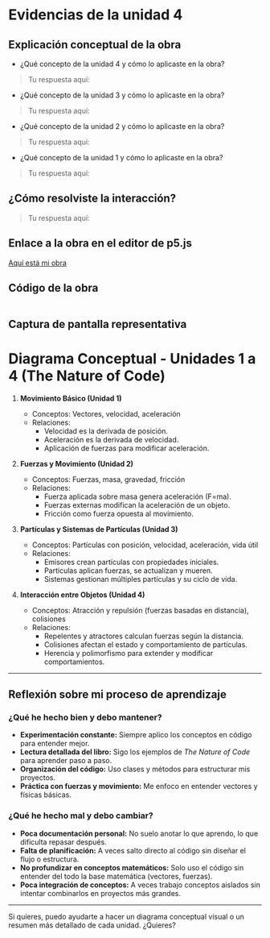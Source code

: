 # Evidencias de la unidad 4

## Explicación conceptual de la obra

* ¿Qué concepto de la unidad 4 y cómo lo aplicaste en la obra?
> Tu respuesta aquí:
>

* ¿Qué concepto de la unidad 3 y cómo lo aplicaste en la obra?
> Tu respuesta aquí:
>

* ¿Qué concepto de la unidad 2 y cómo lo aplicaste en la obra?
> Tu respuesta aquí:
>

* ¿Qué concepto de la unidad 1 y cómo lo aplicaste en la obra?
> Tu respuesta aquí:
>

## ¿Cómo resolviste la interacción?
> Tu respuesta aquí:
>

## Enlace a la obra en el editor de p5.js

[Aquí está mi obra](URL)

## Código de la obra 

``` js

```

## Captura de pantalla representativa


# Diagrama Conceptual - Unidades 1 a 4 (The Nature of Code)

1. **Movimiento Básico (Unidad 1)**
   - Conceptos: Vectores, velocidad, aceleración
   - Relaciones:
     - Velocidad es la derivada de posición.
     - Aceleración es la derivada de velocidad.
     - Aplicación de fuerzas para modificar aceleración.

2. **Fuerzas y Movimiento (Unidad 2)**
   - Conceptos: Fuerzas, masa, gravedad, fricción
   - Relaciones:
     - Fuerza aplicada sobre masa genera aceleración (F=ma).
     - Fuerzas externas modifican la aceleración de un objeto.
     - Fricción como fuerza opuesta al movimiento.

3. **Partículas y Sistemas de Partículas (Unidad 3)**
   - Conceptos: Partículas con posición, velocidad, aceleración, vida útil
   - Relaciones:
     - Emisores crean partículas con propiedades iniciales.
     - Partículas aplican fuerzas, se actualizan y mueren.
     - Sistemas gestionan múltiples partículas y su ciclo de vida.

4. **Interacción entre Objetos (Unidad 4)**
   - Conceptos: Atracción y repulsión (fuerzas basadas en distancia), colisiones
   - Relaciones:
     - Repelentes y atractores calculan fuerzas según la distancia.
     - Colisiones afectan el estado y comportamiento de partículas.
     - Herencia y polimorfismo para extender y modificar comportamientos.

---

## Reflexión sobre mi proceso de aprendizaje

### ¿Qué he hecho bien y debo mantener?

- **Experimentación constante:** Siempre aplico los conceptos en código para entender mejor.
- **Lectura detallada del libro:** Sigo los ejemplos de *The Nature of Code* para aprender paso a paso.
- **Organización del código:** Uso clases y métodos para estructurar mis proyectos.
- **Práctica con fuerzas y movimiento:** Me enfoco en entender vectores y físicas básicas.

### ¿Qué he hecho mal y debo cambiar?

- **Poca documentación personal:** No suelo anotar lo que aprendo, lo que dificulta repasar después.
- **Falta de planificación:** A veces salto directo al código sin diseñar el flujo o estructura.
- **No profundizar en conceptos matemáticos:** Solo uso el código sin entender del todo la base matemática (vectores, fuerzas).
- **Poca integración de conceptos:** A veces trabajo conceptos aislados sin intentar combinarlos en proyectos más grandes.

---

Si quieres, puedo ayudarte a hacer un diagrama conceptual visual o un resumen más detallado de cada unidad. ¿Quieres?





